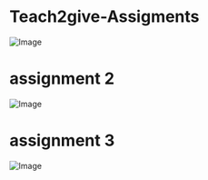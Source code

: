# Teach2give-Assigments
![Image](https://github.com/user-attachments/assets/b1e744ab-00e2-4243-9dad-571056f9a146)
# assignment 2
![Image](https://github.com/user-attachments/assets/4fec5ae0-503a-4d9e-9d58-14af3cb84bea)
# assignment 3
![Image](https://github.com/user-attachments/assets/cbe30ddf-9ad7-40f4-bc25-6c47f91a4295)
